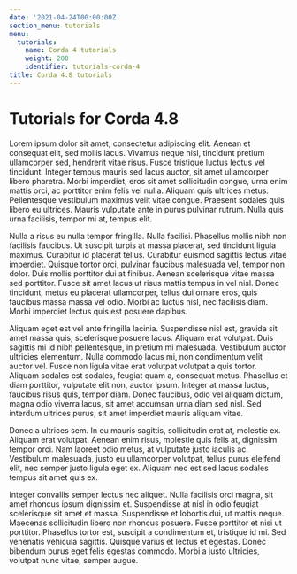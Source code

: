 ```yaml
---
date: '2021-04-24T00:00:00Z'
section_menu: tutorials
menu:
  tutorials:
    name: Corda 4 tutorials
    weight: 200
    identifier: tutorials-corda-4
title: Corda 4.8 tutorials
---
```


# Tutorials for Corda 4.8

Lorem ipsum dolor sit amet, consectetur adipiscing elit. Aenean et consequat elit, sed mollis lacus. Vivamus neque nisl, tincidunt pretium ullamcorper sed, hendrerit vitae risus. Fusce tristique luctus lectus vel tincidunt. Integer tempus mauris sed lacus auctor, sit amet ullamcorper libero pharetra. Morbi imperdiet, eros sit amet sollicitudin congue, urna enim mattis orci, ac porttitor enim felis vel nulla. Aliquam quis ultrices metus. Pellentesque vestibulum maximus velit vitae congue. Praesent sodales quis libero eu ultrices. Mauris vulputate ante in purus pulvinar rutrum. Nulla quis urna facilisis, tempor mi at, tempus elit.

Nulla a risus eu nulla tempor fringilla. Nulla facilisi. Phasellus mollis nibh non facilisis faucibus. Ut suscipit turpis at massa placerat, sed tincidunt ligula maximus. Curabitur id placerat tellus. Curabitur euismod sagittis lectus vitae imperdiet. Quisque tortor orci, pulvinar faucibus malesuada vel, tempor non dolor. Duis mollis porttitor dui at finibus. Aenean scelerisque vitae massa sed porttitor. Fusce sit amet lacus ut risus mattis tempus in vel nisl. Donec tincidunt, metus eu placerat ullamcorper, tellus dui ornare eros, quis faucibus massa massa vel odio. Morbi ac luctus nisl, nec facilisis diam. Morbi imperdiet lectus quis est posuere dapibus.

Aliquam eget est vel ante fringilla lacinia. Suspendisse nisl est, gravida sit amet massa quis, scelerisque posuere lacus. Aliquam erat volutpat. Duis sagittis mi id nibh pellentesque, in pretium mi malesuada. Vestibulum auctor ultricies elementum. Nulla commodo lacus mi, non condimentum velit auctor vel. Fusce non ligula vitae erat volutpat volutpat a quis tortor. Aliquam sodales est sodales, feugiat quam a, consequat metus. Phasellus et diam porttitor, vulputate elit non, auctor ipsum. Integer at massa luctus, faucibus risus quis, tempor diam. Donec faucibus, odio vel aliquam dictum, magna odio viverra lacus, sit amet accumsan urna diam sed nisl. Sed interdum ultrices purus, sit amet imperdiet mauris aliquam vitae.

Donec a ultrices sem. In eu mauris sagittis, sollicitudin erat at, molestie ex. Aliquam erat volutpat. Aenean enim risus, molestie quis felis at, dignissim tempor orci. Nam laoreet odio metus, at vulputate justo iaculis ac. Vestibulum malesuada, justo eu ullamcorper volutpat, tellus purus eleifend elit, nec semper justo ligula eget ex. Aliquam nec est sed lacus sodales tempus sit amet quis ex.

Integer convallis semper lectus nec aliquet. Nulla facilisis orci magna, sit amet rhoncus ipsum dignissim et. Suspendisse at nisl in odio feugiat scelerisque sit amet et massa. Suspendisse et lobortis dui, ut mattis neque. Maecenas sollicitudin libero non rhoncus posuere. Fusce porttitor et nisi ut porttitor. Phasellus tortor est, suscipit a condimentum et, tristique id mi. Sed venenatis vehicula sagittis. Quisque varius et lectus et egestas. Donec bibendum purus eget felis egestas commodo. Morbi a justo ultricies, volutpat nunc vitae, semper augue.
